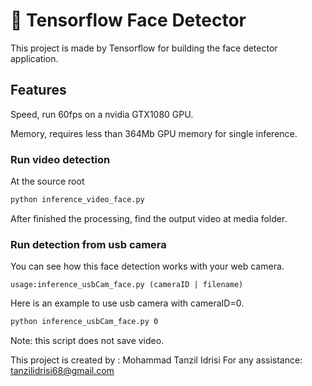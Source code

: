 # 📸 Tensorflow Face Detector
This project is made by Tensorflow for building the face detector application. 

## Features
Speed, run 60fps on a nvidia GTX1080 GPU.

Memory, requires less than 364Mb GPU memory for single inference.



### Run video detection
At the source root
```bash
python inference_video_face.py
```
After finished the processing, find the output video at media folder.


### Run detection from usb camera

You can see how this face detection works with your web camera.
```
usage:inference_usbCam_face.py (cameraID | filename)
```

Here is an example to use usb camera with cameraID=0.

```bash
python inference_usbCam_face.py 0
```

Note: this script does not save video.


This project is created by : Mohammad Tanzil Idrisi
For any assistance: tanzilidrisi68@gmail.com

